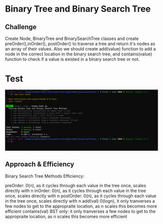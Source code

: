 # Binary Tree and Binary Search Tree



## Challenge
Create Node, BinaryTree and BinarySearchTree classes and create preOrder(),inOrder(), postOrder() to traverse a tree and return it's nodes as an array of their values. Also we should create add(value) function to add a node in the correct location in the binary search tree, and contains(value) function to check if a value is existed in a binary search tree or not.


# Test
![image](./treestest.png)




## Approach & Efficiency

Binary Search Tree Methods Efficiency:

preOrder: 0(n), as it cycles through each value in the tree once, scales directly with n
inOrder: 0(n), as it cycles through each value in the tree once, scales directly with n
postOrder: 0(n), as it cycles through each value in the tree once, scales directly with n
add(val) 0(logn), it only tranverses a few nodes to get to the appropraite location, as n scales this becomes more efficient
contains(val) BST only: it only tranverses a few nodes to get to the appropraite location, as n scales this becomes more efficient